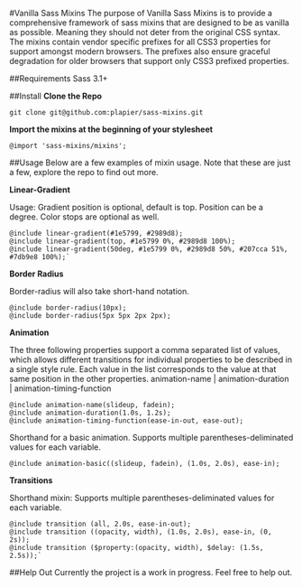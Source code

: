 #Vanilla Sass Mixins
The purpose of Vanilla Sass Mixins is to provide a comprehensive framework of sass mixins that are designed to be as vanilla as possible. Meaning they should not deter from the original CSS syntax. The mixins contain vendor specific prefixes for all CSS3 properties for support amongst modern browsers. The prefixes also ensure graceful degradation for older browsers that support only CSS3 prefixed properties.


##Requirements
Sass 3.1+


##Install
**Clone the Repo**

    git clone git@github.com:plapier/sass-mixins.git

**Import the mixins at the beginning of your stylesheet**

    @import 'sass-mixins/mixins';


##Usage
Below are a few examples of mixin usage. Note that these are just a few, explore the repo to find out more.

**Linear-Gradient**

Usage: Gradient position is optional, default is top. Position can be a degree. Color stops are optional as well.

    @include linear-gradient(#1e5799, #2989d8);
    @include linear-gradient(top, #1e5799 0%, #2989d8 100%);
    @include linear-gradient(50deg, #1e5799 0%, #2989d8 50%, #207cca 51%, #7db9e8 100%);`


**Border Radius**

Border-radius will also take short-hand notation.

    @include border-radius(10px);
    @include border-radius(5px 5px 2px 2px);


**Animation**

The three following properties support a comma separated list of values, which allows different transitions for individual properties to be described in a single style rule. Each value in the list corresponds to the value at that same position in the other properties. animation-name | animation-duration | animation-timing-function

    @include animation-name(slideup, fadein);
    @include animation-duration(1.0s, 1.2s);
    @include animation-timing-function(ease-in-out, ease-out);


Shorthand for a basic animation. Supports multiple parentheses-deliminated values for each variable.

    @include animation-basic((slideup, fadein), (1.0s, 2.0s), ease-in);


**Transitions**

Shorthand mixin: Supports multiple parentheses-deliminated values for each variable.

    @include transition (all, 2.0s, ease-in-out);
    @include transition ((opacity, width), (1.0s, 2.0s), ease-in, (0, 2s));
    @include transition ($property:(opacity, width), $delay: (1.5s, 2.5s));`


##Help Out
Currently the project is a work in progress. Feel free to help out.



